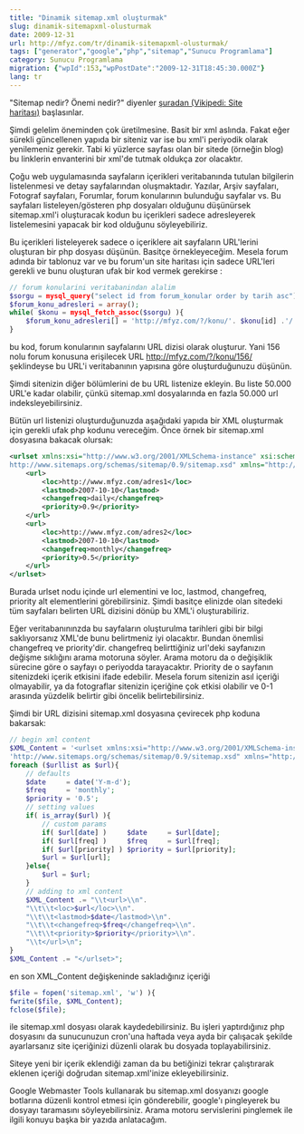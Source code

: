 ```yaml
---
title: "Dinamik sitemap.xml oluşturmak"
slug: dinamik-sitemapxml-olusturmak
date: 2009-12-31
url: http://mfyz.com/tr/dinamik-sitemapxml-olusturmak/
tags: ["generator","google","php","sitemap","Sunucu Programlama"]
category: Sunucu Programlama
migration: {"wpId":153,"wpPostDate":"2009-12-31T18:45:30.000Z"}
lang: tr
---
```


"Sitemap nedir? Önemi nedir?" diyenler [şuradan (Vikipedi: Site haritası)](http://tr.wikipedia.org/wiki/Site_haritası) başlasınlar.

Şimdi gelelim öneminden çok üretilmesine. Basit bir xml aslında. Fakat eğer sürekli güncellenen yapıda bir siteniz var ise bu xml'i periyodik olarak yenilemeniz gerekir. Tabi ki yüzlerce sayfası olan bir sitede (örneğin blog) bu linklerin envanterini bir xml'de tutmak oldukça zor olacaktır.

Çoğu web uygulamasında sayfaların içerikleri veritabanında tutulan bilgilerin listelenmesi ve detay sayfalarından oluşmaktadır. Yazılar, Arşiv sayfaları, Fotograf sayfaları, Forumlar, forum konularının bulunduğu sayfalar vs. Bu sayfaları listeleyen/gösteren php dosyaları olduğunu düşünürsek sitemap.xml'i oluşturacak kodun bu içerikleri sadece adresleyerek listelemesini yapacak bir kod olduğunu söyleyebiliriz.

Bu içerikleri listeleyerek sadece o içeriklere ait sayfaların URL'lerini oluşturan bir php dosyası düşünün. Basitçe örnekleyeceğim. Mesela forum adında bir tablonuz var ve bu forum'un site haritası için sadece URL'leri gerekli ve bunu oluşturan ufak bir kod vermek gerekirse :
```php
// forum konularini veritabanindan alalim
$sorgu = mysql_query("select id from forum_konular order by tarih asc");
$forum_konu_adresleri = array();
while( $konu = mysql_fetch_assoc($sorgu) ){
    $forum_konu_adresleri[] = 'http://mfyz.com/?/konu/'. $konu[id] .'/';
}

```
bu kod, forum konularının sayfalarını URL dizisi olarak oluşturur. Yani 156 nolu forum konusuna erişilecek URL http://mfyz.com/?/konu/156/ şeklindeyse bu URL'i veritabanının yapısına göre oluşturduğunuzu düşünün.

Şimdi sitenizin diğer bölümlerini de bu URL listenize ekleyin. Bu liste 50.000 URL'e kadar olabilir, çünkü sitemap.xml dosyalarında en fazla 50.000 url indeksleyebilirsiniz.

Bütün url listenizi oluşturduğunuzda aşağıdaki yapıda bir XML oluşturmak için gerekli ufak php kodunu vereceğim. Önce örnek bir sitemap.xml dosyasına bakacak olursak:
```xml
<urlset xmlns:xsi="http://www.w3.org/2001/XMLSchema-instance" xsi:schemaLocation="http://www.fem14.tr.gg/schemas/sitemap/0.9 
http://www.sitemaps.org/schemas/sitemap/0.9/sitemap.xsd" xmlns="http://www.sitemaps.org/schemas/sitemap/0.9">
    <url>
        <loc>http://www.mfyz.com/adres1</loc>
        <lastmod>2007-10-10</lastmod>
        <changefreq>daily</changefreq>
        <priority>0.9</priority>
    </url>
    <url>
        <loc>http://www.mfyz.com/adres2</loc>
        <lastmod>2007-10-10</lastmod>
        <changefreq>monthly</changefreq>
        <priority>0.5</priority>
    </url>
</urlset>

```
Burada urlset nodu içinde url elementini ve loc, lastmod, changefreq, priority alt elementlerini görebilirsiniz. Şimdi basitçe elinizde olan sitedeki tüm sayfaları belirten URL dizisini dönüp bu XML'i oluşturabiliriz.

Eğer veritabanınınzda bu sayfaların oluşturulma tarihleri gibi bir bilgi saklıyorsanız XML'de bunu belirtmeniz iyi olacaktır. Bundan önemlisi changefreq ve priority'dir. changefreq belirttiğiniz url'deki sayfanızın değişme sıklığını arama motoruna söyler. Arama motoru da o değişiklik sürecine göre o sayfayı o periyodda tarayacaktır. Priority de o sayfanın sitenizdeki içerik etkisini ifade edebilir. Mesela forum sitenizin asıl içeriği olmayabilir, ya da fotograflar sitenizin içeriğine çok etkisi olabilir ve 0-1 arasında yüzdelik belirtir gibi öncelik belirtebilirsiniz.

Şimdi bir URL dizisini sitemap.xml dosyasına çevirecek php koduna bakarsak:
```php
// begin xml content
$XML_Content = '<urlset xmlns:xsi="http://www.w3.org/2001/XMLSchema-instance" xsi:schemaLocation="http://www.fem14.tr.gg/schemas/sitemap/0.9 '."\\n".
'http://www.sitemaps.org/schemas/sitemap/0.9/sitemap.xsd" xmlns="http://www.sitemaps.org/schemas/sitemap/0.9">'."\\n";
foreach ($urllist as $url){
    // defaults
    $date     = date('Y-m-d');
    $freq     = 'monthly';
    $priority = '0.5';
    // setting values
    if( is_array($url) ){
        // custom params
        if( $url[date] )     $date     = $url[date];
        if( $url[freq] )     $freq     = $url[freq];
        if( $url[priority] ) $priority = $url[priority];
        $url = $url[url];
    }else{
        $url = $url;
    }
    // adding to xml content
    $XML_Content .= "\\t<url>\\n".
    "\\t\\t<loc>$url</loc>\\n".
    "\\t\\t<lastmod>$date</lastmod>\\n".
    "\\t\\t<changefreq>$freq</changefreq>\\n".
    "\\t\\t<priority>$priority</priority>\\n".
    "\\t</url>\n";
}
$XML_Content .= "</urlset>";

```
en son XML_Content değişkeninde sakladığınız içeriği
```php
$file = fopen('sitemap.xml', 'w') ){
fwrite($file, $XML_Content);
fclose($file);

```
ile sitemap.xml dosyası olarak kaydedebilirsiniz. Bu işleri yaptırdığınız php dosyasını da sunucunuzun cron'una haftada veya ayda bir çalışacak şekilde ayarlarsanız site içeriğinizi düzenli olarak bu dosyada toplayabilirsiniz.

Siteye yeni bir içerik eklendiği zaman da bu betiğinizi tekrar çalıştırarak eklenen içeriği doğrudan sitemap.xml'inize ekleyebilirsiniz.

Google Webmaster Tools kullanarak bu sitemap.xml dosyanızı google botlarına düzenli kontrol etmesi için gönderebilir, google'ı pingleyerek bu dosyayı taramasını söyleyebilirsiniz. Arama motoru servislerini pinglemek ile ilgili konuyu başka bir yazıda anlatacağım.